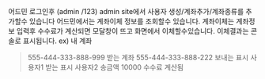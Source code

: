 어드민 로그인후 (admin /123) admin site에서 사용자 생성/계좌추가/계좌종류를 추가할수 있습니다
어드민에서는 계좌이체 정보를 조회할수 있습니다.
계좌이체는 계좌정보 입력후 수수료가 계산되면 모달창이 뜨고 화면에서 이체할수있습니다.
이체결과는 콘솔로 표시됩니다.
ex)
내 계좌
> 555-444-333-888-999
받는 계좌
> 555-444-333-888-222
보내는 표시
>사용자1
받는 표시
>사용자2
송금액
>10000
수수료
>계산됨